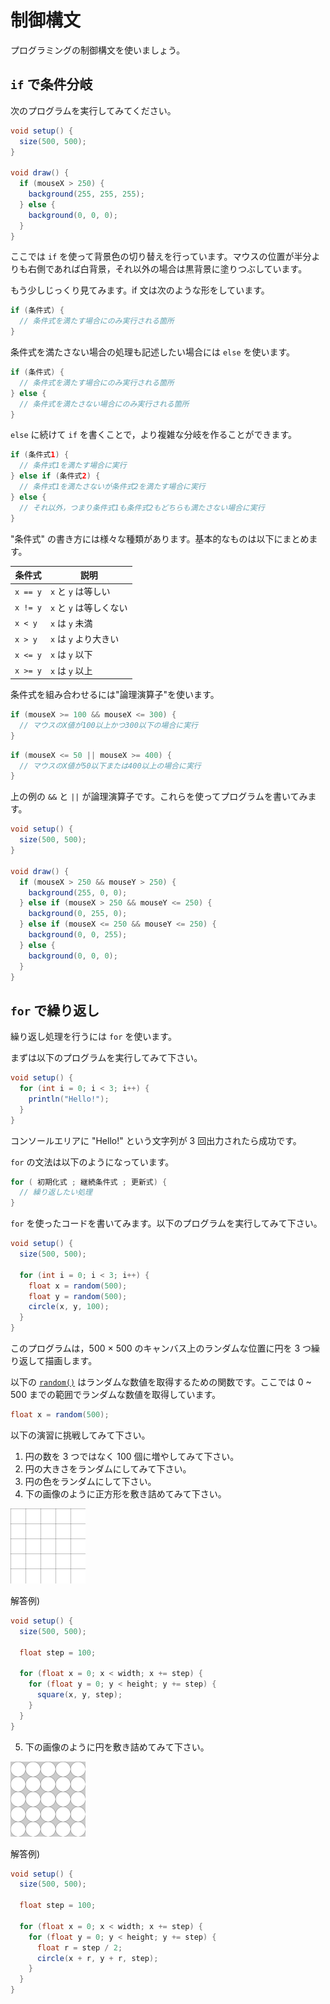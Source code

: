 # 制御構文

プログラミングの制御構文を使いましょう。

## `if` で条件分岐

次のプログラムを実行してみてください。

```java
void setup() {
  size(500, 500);
}

void draw() {
  if (mouseX > 250) {
    background(255, 255, 255);
  } else {
    background(0, 0, 0);
  }
}
```

ここでは `if` を使って背景色の切り替えを行っています。マウスの位置が半分よりも右側であれば白背景，それ以外の場合は黒背景に塗りつぶしています。

もう少しじっくり見てみます。if 文は次のような形をしています。

```java
if (条件式) {
  // 条件式を満たす場合にのみ実行される箇所
}
```

条件式を満たさない場合の処理も記述したい場合には `else` を使います。

```java
if (条件式) {
  // 条件式を満たす場合にのみ実行される箇所
} else {
  // 条件式を満たさない場合にのみ実行される箇所
}
```

`else` に続けて `if` を書くことで，より複雑な分岐を作ることができます。

```java
if (条件式1) {
  // 条件式1を満たす場合に実行
} else if (条件式2) {
  // 条件式1を満たさないが条件式2を満たす場合に実行
} else {
  // それ以外，つまり条件式1も条件式2もどちらも満たさない場合に実行
}
```

"条件式" の書き方には様々な種類があります。基本的なものは以下にまとめます。

| 条件式   | 説明                    |
| -------- | ----------------------- |
| `x == y` | `x` と `y` は等しい     |
| `x != y` | `x` と `y` は等しくない |
| `x < y`  | `x` は `y` 未満         |
| `x > y`  | `x` は `y` より大きい   |
| `x <= y` | `x` は `y` 以下         |
| `x >= y` | `x` は `y` 以上         |

条件式を組み合わせるには"論理演算子"を使います。

```java
if (mouseX >= 100 && mouseX <= 300) {
  // マウスのX値が100以上かつ300以下の場合に実行
}
```

```java
if (mouseX <= 50 || mouseX >= 400) {
  // マウスのX値が50以下または400以上の場合に実行
}
```

上の例の `&&` と `||` が論理演算子です。これらを使ってプログラムを書いてみます。

```java
void setup() {
  size(500, 500);
}

void draw() {
  if (mouseX > 250 && mouseY > 250) {
    background(255, 0, 0);
  } else if (mouseX > 250 && mouseY <= 250) {
    background(0, 255, 0);
  } else if (mouseX <= 250 && mouseY <= 250) {
    background(0, 0, 255);
  } else {
    background(0, 0, 0);
  }
}
```

## `for` で繰り返し

繰り返し処理を行うには `for` を使います。

まずは以下のプログラムを実行してみて下さい。

```java
void setup() {
  for (int i = 0; i < 3; i++) {
    println("Hello!");
  }
}
```

コンソールエリアに "Hello!" という文字列が 3 回出力されたら成功です。

`for` の文法は以下のようになっています。

```java
for ( 初期化式 ; 継続条件式 ; 更新式) {
  // 繰り返したい処理
}
```

`for` を使ったコードを書いてみます。以下のプログラムを実行してみて下さい。

```java
void setup() {
  size(500, 500);

  for (int i = 0; i < 3; i++) {
    float x = random(500);
    float y = random(500);
    circle(x, y, 100);
  }
}
```

このプログラムは，500 × 500 のキャンバス上のランダムな位置に円を 3 つ繰り返して描画します。

以下の [`random()`](https://processing.org/reference/random_.html) はランダムな数値を取得するための関数です。ここでは 0 ~ 500 までの範囲でランダムな数値を取得しています。

```java
float x = random(500);
```

以下の演習に挑戦してみて下さい。

1. 円の数を 3 つではなく 100 個に増やしてみて下さい。
2. 円の大きさをランダムにしてみて下さい。
3. 円の色をランダムにして下さい。
4. 下の画像のように正方形を敷き詰めてみて下さい。

<img src="../assets/images/grid.png" alt="grid" width="120px">

解答例)

```java
void setup() {
  size(500, 500);

  float step = 100;

  for (float x = 0; x < width; x += step) {
    for (float y = 0; y < height; y += step) {
      square(x, y, step);
    }
  }
}
```

5. 下の画像のように円を敷き詰めてみて下さい。

<img src="../assets/images/circles.png" alt="circles" width="120px">

解答例)

```java
void setup() {
  size(500, 500);

  float step = 100;

  for (float x = 0; x < width; x += step) {
    for (float y = 0; y < height; y += step) {
      float r = step / 2;
      circle(x + r, y + r, step);
    }
  }
}
```
